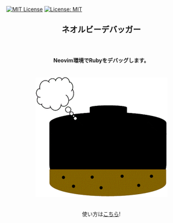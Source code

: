 [![MIT License](http://img.shields.io/badge/license-MIT-blue.svg?style=flat)](LICENSE) [![License: MIT](https://img.shields.io/badge/License-MIT-yellow.svg)](https://opensource.org/licenses/MIT)

<div align="center">
  <h2><p>ネオルビーデバッガー</p></h2>
</div>

<br />

<div align="center">
  <h4><p>Neovim環境でRubyをデバッグします。</p></h4>
</div>

<br />

<div align="center">
  <img src="https://github.com/takkii/photo/blob/main/images/bowbow_hon.gif" alt="bowbow_images" title="logo">
</div>

<br />

<div align="center">
   <p>使い方は<a href="https://github.com/takkii/neoruby-debugger/wiki/manual">こちら</a>!</p>
</div>

<br />
